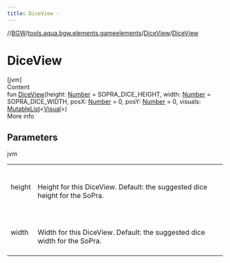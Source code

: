 ```yaml
---
title: DiceView -
---
```

//[BGW](../../../index.md)/[tools.aqua.bgw.elements.gameelements](../index.md)/[DiceView](index.md)/[DiceView](-dice-view.md)



# DiceView  
[jvm]  
Content  
fun [DiceView](-dice-view.md)(height: [Number](https://kotlinlang.org/api/latest/jvm/stdlib/kotlin/-number/index.html) = SOPRA_DICE_HEIGHT, width: [Number](https://kotlinlang.org/api/latest/jvm/stdlib/kotlin/-number/index.html) = SOPRA_DICE_WIDTH, posX: [Number](https://kotlinlang.org/api/latest/jvm/stdlib/kotlin/-number/index.html) = 0, posY: [Number](https://kotlinlang.org/api/latest/jvm/stdlib/kotlin/-number/index.html) = 0, visuals: [MutableList](https://kotlinlang.org/api/latest/jvm/stdlib/kotlin.collections/-mutable-list/index.html)<[Visual](../../tools.aqua.bgw.visual/-visual/index.md)>)  
More info  


## Parameters  
  
jvm  
  
| | |
|---|---|
| <a name="tools.aqua.bgw.elements.gameelements/DiceView/DiceView/#kotlin.Number#kotlin.Number#kotlin.Number#kotlin.Number#kotlin.collections.MutableList[tools.aqua.bgw.visual.Visual]/PointingToDeclaration/"></a>height| <a name="tools.aqua.bgw.elements.gameelements/DiceView/DiceView/#kotlin.Number#kotlin.Number#kotlin.Number#kotlin.Number#kotlin.collections.MutableList[tools.aqua.bgw.visual.Visual]/PointingToDeclaration/"></a><br><br>Height for this DiceView. Default: the suggested dice height for the SoPra.<br><br>|
| <a name="tools.aqua.bgw.elements.gameelements/DiceView/DiceView/#kotlin.Number#kotlin.Number#kotlin.Number#kotlin.Number#kotlin.collections.MutableList[tools.aqua.bgw.visual.Visual]/PointingToDeclaration/"></a>width| <a name="tools.aqua.bgw.elements.gameelements/DiceView/DiceView/#kotlin.Number#kotlin.Number#kotlin.Number#kotlin.Number#kotlin.collections.MutableList[tools.aqua.bgw.visual.Visual]/PointingToDeclaration/"></a><br><br>Width for this DiceView. Default: the suggested dice width for the SoPra.<br><br>|
  
  



